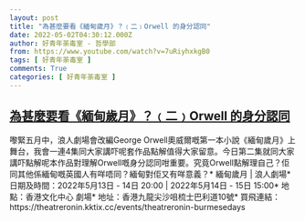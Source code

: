 ```yaml
---
layout: post
title: "為甚麼要看《緬甸歲月》？﹙二﹚Orwell 的身分認同"
date: 2022-05-02T04:30:12.000Z
author: 好青年荼毒室 - 哲學部
from: https://www.youtube.com/watch?v=7uRiyhxkgB0
tags: [ 好青年荼毒室 ]
comments: True
categories: [ 好青年荼毒室 ]
---
```

<!--1651465812000-->
[為甚麼要看《緬甸歲月》？﹙二﹚Orwell 的身分認同](https://www.youtube.com/watch?v=7uRiyhxkgB0)
------

<div>
嚟緊五月中，浪人劇場會改編George Orwell奧威爾嘅第一本小說《緬甸歲月》上舞台，我會一連4集同大家講吓呢套作品點解值得大家留意。今日第二集就同大家講吓點解呢本作品對理解Orwell嘅身分認同咁重要。究竟Orwell點解理自己？佢同其他係緬甸嘅英國人有咩唔同？緬甸對佢又有咩意義？* 緬甸歲月 | 浪人劇場* 日期及時間：2022年5月13日 - 14日 20:00 | 2022年5月14日 - 15日 15:00* 地點：香港文化中心 劇場* 地址：香港九龍尖沙咀梳士巴利道10號* 買飛連結：https://theatreronin.kktix.cc/events/theatreronin-burmesedays
</div>
